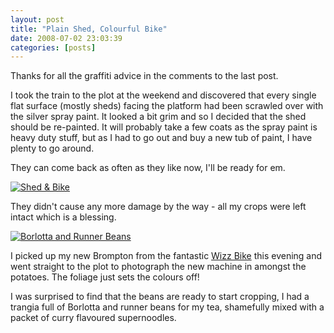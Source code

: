 ```yaml
---
layout: post
title: "Plain Shed, Colourful Bike"
date: 2008-07-02 23:03:39
categories: [posts]
---
```


Thanks for all the graffiti advice in the comments to the last post.

I took the train to the plot at the weekend and discovered that every single flat surface (mostly sheds) facing the platform had been scrawled over with the silver spray paint. It looked a bit grim and so I decided that the shed should be re-painted. It will probably take a few coats as the spray paint is heavy duty stuff, but as I had to go out and buy a new tub of paint, I have plenty to go around.

They can come back as often as they like now, I'll be ready for em.

[![Shed & Bike](http://farm4.static.flickr.com/3064/2631787636_cf900b2f12.jpg)](http://www.flickr.com/photos/warriorwomen/2631787636/)

They didn't cause any more damage by the way - all my crops were left intact which is a blessing.

[![Borlotta and Runner Beans](http://farm4.static.flickr.com/3083/2631643338_03695919a7_m.jpg)](http://www.flickr.com/photos/warriorwomen/2631643338/)

I picked up my new Brompton from the fantastic [Wizz Bike](http://www.wizzbike.com/) this evening and went straight to the plot to photograph the new machine in amongst the potatoes. The foliage just sets the colours off!

I was surprised to find that the beans are ready to start cropping, I had a trangia full of Borlotta and runner beans for my tea, shamefully mixed with a packet of curry flavoured supernoodles.
